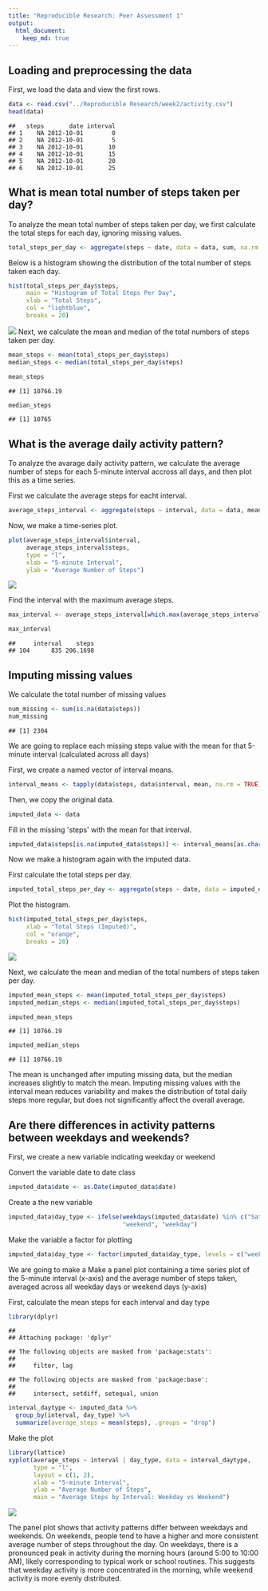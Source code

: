 ```yaml
---
title: "Reproducible Research: Peer Assessment 1"
output: 
  html_document:
    keep_md: true
---
```



## Loading and preprocessing the data
First, we load the data and view the first rows.


```r
data <- read.csv("../Reproducible Research/week2/activity.csv")
head(data)
```

```
##   steps       date interval
## 1    NA 2012-10-01        0
## 2    NA 2012-10-01        5
## 3    NA 2012-10-01       10
## 4    NA 2012-10-01       15
## 5    NA 2012-10-01       20
## 6    NA 2012-10-01       25
```

## What is mean total number of steps taken per day?
To analyze the mean total number of steps taken per day, we first calculate the total steps for each day, ignoring missing values.

```r
total_steps_per_day <- aggregate(steps ~ date, data = data, sum, na.rm = TRUE)
```

Below is a histogram showing the distribution of the total number of steps taken each day.


```r
hist(total_steps_per_day$steps, 
     main = "Histogram of Total Steps Per Day",
     xlab = "Total Steps",
     col = "lightblue",
     breaks = 20)
```

![](PA1_template_files/figure-html/unnamed-chunk-3-1.png)<!-- -->
Next, we calculate the mean and median of the total numbers of steps taken per day. 


```r
mean_steps <- mean(total_steps_per_day$steps)
median_steps <- median(total_steps_per_day$steps)
```


```r
mean_steps
```

```
## [1] 10766.19
```

```r
median_steps
```

```
## [1] 10765
```

## What is the average daily activity pattern?
To analyze the avarage daily activity pattern, we calculate the average number of steps for each 5-minute interval accross all days, and then plot this as a time series.

First we calculate the average steps for eacht interval.


```r
average_steps_interval <- aggregate(steps ~ interval, data = data, mean, na.rm = TRUE)
```

Now, we make a time-series plot.


```r
plot(average_steps_interval$interval, 
     average_steps_interval$steps, 
     type = "l",
     xlab = "5-minute Interval", 
     ylab = "Average Number of Steps")
```

![](PA1_template_files/figure-html/unnamed-chunk-7-1.png)<!-- -->

Find the interval with the maximum average steps.


```r
max_interval <- average_steps_interval[which.max(average_steps_interval$steps), ]
```


```r
max_interval
```

```
##     interval    steps
## 104      835 206.1698
```

## Imputing missing values

We calculate the total number of missing values


```r
num_missing <- sum(is.na(data$steps))
num_missing
```

```
## [1] 2304
```

We are going to replace each missing steps value with the mean for that 5-minute interval (calculated across all days)

First, we create a named vector of interval means.


```r
interval_means <- tapply(data$steps, data$interval, mean, na.rm = TRUE)
```

Then, we copy the original data.

```r
imputed_data <- data
```

Fill in the missing 'steps' with the mean for that interval.


```r
imputed_data$steps[is.na(imputed_data$steps)] <- interval_means[as.character(imputed_data$interval[is.na(imputed_data$steps)])]
```

Now we make a histogram again with the imputed data.

First calculate the total steps per day.

```r
imputed_total_steps_per_day <- aggregate(steps ~ date, data = imputed_data, sum)
```

Plot the histogram.

```r
hist(imputed_total_steps_per_day$steps,
     xlab = "Total Steps (Imputed)",
     col = "orange",
     breaks = 20)
```

![](PA1_template_files/figure-html/unnamed-chunk-15-1.png)<!-- -->

Next, we calculate the mean and median of the total numbers of steps taken per day. 


```r
imputed_mean_steps <- mean(imputed_total_steps_per_day$steps)
imputed_median_steps <- median(imputed_total_steps_per_day$steps)
```


```r
imputed_mean_steps
```

```
## [1] 10766.19
```

```r
imputed_median_steps
```

```
## [1] 10766.19
```

The mean is unchanged after imputing missing data, but the median increases slightly to match the mean. Imputing missing values with the interval mean reduces variability and makes the distribution of total daily steps more regular, but does not significantly affect the overall average.

## Are there differences in activity patterns between weekdays and weekends?

First, we create a new variable indicating weekday or weekend  

Convert the variable date to date class 


```r
imputed_data$date <- as.Date(imputed_data$date)
```

Create a the new variable 

```r
imputed_data$day_type <- ifelse(weekdays(imputed_data$date) %in% c("Saturday", "Sunday"), 
                                "weekend", "weekday")
```

Make the variable a factor for plotting

```r
imputed_data$day_type <- factor(imputed_data$day_type, levels = c("weekday", "weekend"))
```

We are going to make a Make a panel plot containing a time series plot of the 5-minute interval (x-axis) and the average number of steps taken, averaged across all weekday days or weekend days (y-axis)

First, calculate the mean steps for each interval and day type 

```r
library(dplyr)
```

```
## 
## Attaching package: 'dplyr'
```

```
## The following objects are masked from 'package:stats':
## 
##     filter, lag
```

```
## The following objects are masked from 'package:base':
## 
##     intersect, setdiff, setequal, union
```

```r
interval_daytype <- imputed_data %>%
  group_by(interval, day_type) %>%
  summarize(average_steps = mean(steps), .groups = "drop")
```

Make the plot


```r
library(lattice)
xyplot(average_steps ~ interval | day_type, data = interval_daytype, 
       type = "l",
       layout = c(1, 2), 
       xlab = "5-minute Interval", 
       ylab = "Average Number of Steps",
       main = "Average Steps by Interval: Weekday vs Weekend")
```

![](PA1_template_files/figure-html/unnamed-chunk-22-1.png)<!-- -->

The panel plot shows that activity patterns differ between weekdays and weekends. On weekends, people tend to have a higher and more consistent average number of steps throughout the day. On weekdays, there is a pronounced peak in activity during the morning hours (around 5:00 to 10:00 AM), likely corresponding to typical work or school routines. This suggests that weekday activity is more concentrated in the morning, while weekend activity is more evenly distributed.
